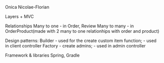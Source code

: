 Onica Nicolae-Florian

Layers + MVC

Relationships
Many to one - in Order, Review
Many to many - in OrderProduct(made with 2 many to one relationhips with order and product)

Design patterns:
    Builder - used for the create custom item function; - used in client controller
    Factory - create admins; - used in admin controller

Framework & libraries
Spring, Gradle
